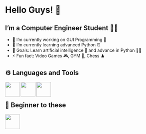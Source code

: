 # Hello Guys! 👋

## I’m a Computer Engineer Student 👨‍🎓

- 🔭 I’m currently working on GUI Programming 🔘
- 🌱 I’m currently learning advanced Python ⏰
- 🥅 Goals: Learn artificial intelligence 🧠 and advance in Python 🧑‍💻
- ⚡ Fun fact: Video Games 🎮,  GYM 🔩,  Chess ♟️

## ⚙️ Languages and Tools

<img align="left" height="48" width="48" src="https://user-images.githubusercontent.com/116388836/218730187-c39cd65d-b64c-4981-8de7-7580cff21d53.png"/>
<img align="left" height="48" width="48" src="https://user-images.githubusercontent.com/116388836/218734571-54de43c2-70ac-4c09-babc-097f23d412e3.png"/>
<img align="left" height="48" width="48" src="https://user-images.githubusercontent.com/116388836/218742258-ede7b9bc-105b-4351-8401-097865d81e48.png"/>

<br />
<br />

## 🔨 Beginner to these

<img align="left" height="48" width="48" src="https://user-images.githubusercontent.com/116388836/218744303-3a8c6260-8d3f-4e0d-ab89-37e2db8f108f.png"/>

